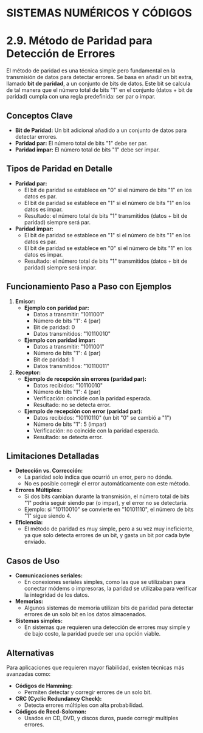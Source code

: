 # SISTEMAS NUMÉRICOS Y CÓDIGOS



















































































































# 2.9. Método de Paridad para Detección de Errores

El método de paridad es una técnica simple pero fundamental en la transmisión de datos para detectar errores. Se basa en añadir un bit extra, llamado **bit de paridad**, a un conjunto de bits de datos. Este bit se calcula de tal manera que el número total de bits "1" en el conjunto (datos + bit de paridad) cumpla con una regla predefinida: ser par o impar.

## Conceptos Clave

* **Bit de Paridad:** Un bit adicional añadido a un conjunto de datos para detectar errores.
* **Paridad par:** El número total de bits "1" debe ser par.
* **Paridad impar:** El número total de bits "1" debe ser impar.

## Tipos de Paridad en Detalle

* **Paridad par:**
    * El bit de paridad se establece en "0" si el número de bits "1" en los datos es par.
    * El bit de paridad se establece en "1" si el número de bits "1" en los datos es impar.
    * Resultado: el número total de bits "1" transmitidos (datos + bit de paridad) siempre será par.
* **Paridad impar:**
    * El bit de paridad se establece en "1" si el número de bits "1" en los datos es par.
    * El bit de paridad se establece en "0" si el número de bits "1" en los datos es impar.
    * Resultado: el número total de bits "1" transmitidos (datos + bit de paridad) siempre será impar.

## Funcionamiento Paso a Paso con Ejemplos

1.  **Emisor:**
    * **Ejemplo con paridad par:**
        * Datos a transmitir: "1011001"
        * Número de bits "1": 4 (par)
        * Bit de paridad: 0
        * Datos transmitidos: "10110010"
    * **Ejemplo con paridad impar:**
        * Datos a transmitir: "1011001"
        * Número de bits "1": 4 (par)
        * Bit de paridad: 1
        * Datos transmitidos: "10110011"
2.  **Receptor:**
    * **Ejemplo de recepción sin errores (paridad par):**
        * Datos recibidos: "10110010"
        * Número de bits "1": 4 (par)
        * Verificación: coincide con la paridad esperada.
        * Resultado: no se detecta error.
    * **Ejemplo de recepción con error (paridad par):**
        * Datos recibidos: "10110110" (un bit "0" se cambió a "1")
        * Número de bits "1": 5 (impar)
        * Verificación: no coincide con la paridad esperada.
        * Resultado: se detecta error.

## Limitaciones Detalladas

* **Detección vs. Corrección:**
    * La paridad solo indica que ocurrió un error, pero no dónde.
    * No es posible corregir el error automáticamente con este método.
* **Errores Múltiples:**
    * Si dos bits cambian durante la transmisión, el número total de bits "1" podría seguir siendo par (o impar), y el error no se detectaría.
    * Ejemplo: si "10110010" se convierte en "10101110", el número de bits "1" sigue siendo 4.
* **Eficiencia:**
    * El método de paridad es muy simple, pero a su vez muy ineficiente, ya que solo detecta errores de un bit, y gasta un bit por cada byte enviado.

## Casos de Uso

* **Comunicaciones seriales:**
    * En conexiones seriales simples, como las que se utilizaban para conectar módems o impresoras, la paridad se utilizaba para verificar la integridad de los datos.
* **Memorias:**
    * Algunos sistemas de memoria utilizan bits de paridad para detectar errores de un solo bit en los datos almacenados.
* **Sistemas simples:**
    * En sistemas que requieren una detección de errores muy simple y de bajo costo, la paridad puede ser una opción viable.

## Alternativas

Para aplicaciones que requieren mayor fiabilidad, existen técnicas más avanzadas como:

* **Códigos de Hamming:**
    * Permiten detectar y corregir errores de un solo bit.
* **CRC (Cyclic Redundancy Check):**
    * Detecta errores múltiples con alta probabilidad.
* **Códigos de Reed-Solomon:**
    * Usados en CD, DVD, y discos duros, puede corregir multiples errores.




